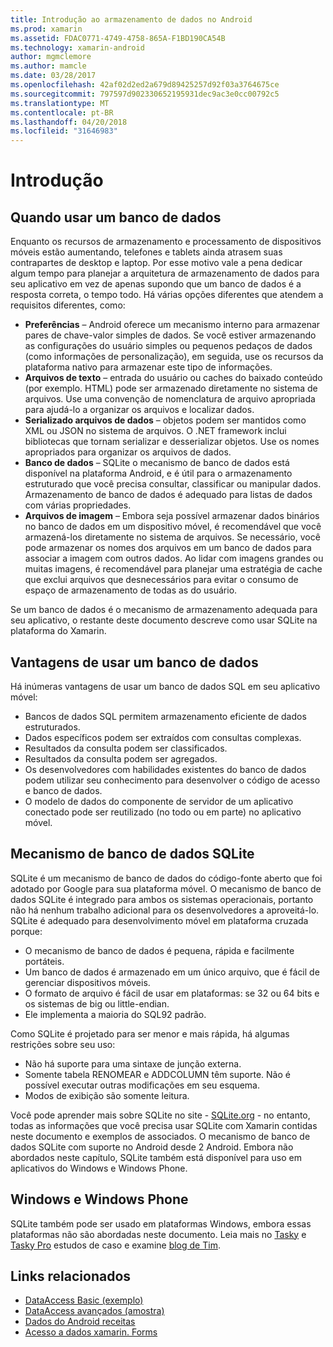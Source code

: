 ```yaml
---
title: Introdução ao armazenamento de dados no Android
ms.prod: xamarin
ms.assetid: FDAC0771-4749-4758-865A-F1BD190CA54B
ms.technology: xamarin-android
author: mgmclemore
ms.author: mamcle
ms.date: 03/28/2017
ms.openlocfilehash: 42af02d2ed2a679d89425257d92f03a3764675ce
ms.sourcegitcommit: 797597d902330652195931dec9ac3e0cc00792c5
ms.translationtype: MT
ms.contentlocale: pt-BR
ms.lasthandoff: 04/20/2018
ms.locfileid: "31646983"
---
```

# <a name="introduction"></a>Introdução

## <a name="when-to-use-a-database"></a>Quando usar um banco de dados

Enquanto os recursos de armazenamento e processamento de dispositivos móveis estão aumentando, telefones e tablets ainda atrasem suas contrapartes de desktop e laptop. Por esse motivo vale a pena dedicar algum tempo para planejar a arquitetura de armazenamento de dados para seu aplicativo em vez de apenas supondo que um banco de dados é a resposta correta, o tempo todo. Há várias opções diferentes que atendem a requisitos diferentes, como:

-  **Preferências** – Android oferece um mecanismo interno para armazenar pares de chave-valor simples de dados. Se você estiver armazenando as configurações do usuário simples ou pequenos pedaços de dados (como informações de personalização), em seguida, use os recursos da plataforma nativo para armazenar este tipo de informações.
-  **Arquivos de texto** – entrada do usuário ou caches do baixado conteúdo (por exemplo. HTML) pode ser armazenado diretamente no sistema de arquivos. Use uma convenção de nomenclatura de arquivo apropriada para ajudá-lo a organizar os arquivos e localizar dados.
-  **Serializado arquivos de dados** – objetos podem ser mantidos como XML ou JSON no sistema de arquivos. O .NET framework inclui bibliotecas que tornam serializar e desserializar objetos. Use os nomes apropriados para organizar os arquivos de dados.
-  **Banco de dados** – SQLite o mecanismo de banco de dados está disponível na plataforma Android, e é útil para o armazenamento estruturado que você precisa consultar, classificar ou manipular dados. Armazenamento de banco de dados é adequado para listas de dados com várias propriedades.
-  **Arquivos de imagem** – Embora seja possível armazenar dados binários no banco de dados em um dispositivo móvel, é recomendável que você armazená-los diretamente no sistema de arquivos. Se necessário, você pode armazenar os nomes dos arquivos em um banco de dados para associar a imagem com outros dados. Ao lidar com imagens grandes ou muitas imagens, é recomendável para planejar uma estratégia de cache que exclui arquivos que desnecessários para evitar o consumo de espaço de armazenamento de todas as do usuário.

Se um banco de dados é o mecanismo de armazenamento adequada para seu aplicativo, o restante deste documento descreve como usar SQLite na plataforma do Xamarin.

## <a name="advantages-of-using-a-database"></a>Vantagens de usar um banco de dados

Há inúmeras vantagens de usar um banco de dados SQL em seu aplicativo móvel:

-  Bancos de dados SQL permitem armazenamento eficiente de dados estruturados.
-  Dados específicos podem ser extraídos com consultas complexas.
-  Resultados da consulta podem ser classificados.
-  Resultados da consulta podem ser agregados.
-  Os desenvolvedores com habilidades existentes do banco de dados podem utilizar seu conhecimento para desenvolver o código de acesso e banco de dados.
-  O modelo de dados do componente de servidor de um aplicativo conectado pode ser reutilizado (no todo ou em parte) no aplicativo móvel.


## <a name="sqlite-database-engine"></a>Mecanismo de banco de dados SQLite

SQLite é um mecanismo de banco de dados do código-fonte aberto que foi adotado por Google para sua plataforma móvel. O mecanismo de banco de dados SQLite é integrado para ambos os sistemas operacionais, portanto não há nenhum trabalho adicional para os desenvolvedores a aproveitá-lo. SQLite é adequado para desenvolvimento móvel em plataforma cruzada porque:

-  O mecanismo de banco de dados é pequena, rápida e facilmente portáteis.
-  Um banco de dados é armazenado em um único arquivo, que é fácil de gerenciar dispositivos móveis.
-  O formato de arquivo é fácil de usar em plataformas: se 32 ou 64 bits e os sistemas de big ou little-endian.
-  Ele implementa a maioria do SQL92 padrão.


Como SQLite é projetado para ser menor e mais rápida, há algumas restrições sobre seu uso:

-  Não há suporte para uma sintaxe de junção externa.
-  Somente tabela RENOMEAR e ADDCOLUMN têm suporte. Não é possível executar outras modificações em seu esquema.
-  Modos de exibição são somente leitura.


Você pode aprender mais sobre SQLite no site - [SQLite.org](http://SQLite.org) - no entanto, todas as informações que você precisa usar SQLite com Xamarin contidas neste documento e exemplos de associados. O mecanismo de banco de dados SQLite com suporte no Android desde 2 Android.
Embora não abordados neste capítulo, SQLite também está disponível para uso em aplicativos do Windows e Windows Phone.

## <a name="windows-and-windows-phone"></a>Windows e Windows Phone

SQLite também pode ser usado em plataformas Windows, embora essas plataformas não são abordadas neste documento.
Leia mais no [Tasky](~/cross-platform/app-fundamentals/building-cross-platform-applications/case-study-tasky.md) e [Tasky Pro](~/cross-platform/app-fundamentals/building-cross-platform-applications/case-study-tasky.md) estudos de caso e examine [blog de Tim](http://timheuer.com/blog/archive/2012/06/28/seeding-your-metro-style-app-with-sqlite-database.aspx).


## <a name="related-links"></a>Links relacionados

- [DataAccess Basic (exemplo)](https://github.com/xamarin/mobile-samples/tree/master/DataAccess/Basic)
- [DataAccess avançados (amostra)](https://github.com/xamarin/mobile-samples/tree/master/DataAccess/Advanced)
- [Dados do Android receitas](https://developer.xamarin.com/recipes/android/data/)
- [Acesso a dados xamarin. Forms](~/xamarin-forms/app-fundamentals/databases.md)
